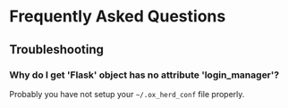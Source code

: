 
# Frequently Asked Questions

## Troubleshooting

### Why do I get 'Flask' object has no attribute 'login_manager'?

Probably you have not setup your `~/.ox_herd_conf` file properly.
